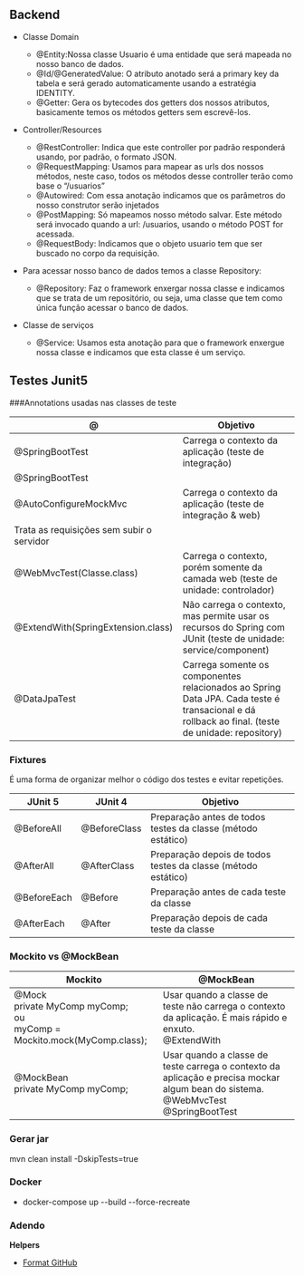 ## Backend

- Classe Domain

    - @Entity:Nossa classe Usuario é uma entidade que será mapeada no nosso banco de dados.
    - @Id/@GeneratedValue: O atributo anotado será a primary key da tabela e será gerado automaticamente usando a estratégia IDENTITY.
    - @Getter: Gera os bytecodes dos getters dos nossos atributos, basicamente temos os métodos getters sem escrevê-los.

- Controller/Resources

    - @RestController: Indica que este controller por padrão responderá usando, por padrão, o formato JSON.
    - @RequestMapping: Usamos para mapear as urls dos nossos métodos, neste caso, todos os métodos desse controller terão como base o “/usuarios”
    - @Autowired: Com essa anotação indicamos que os parâmetros do nosso construtor serão injetados
    - @PostMapping: Só mapeamos nosso método salvar. Este método será invocado quando a url: /usuarios, usando o método POST for acessada.
    - @RequestBody: Indicamos que o objeto usuario tem que ser buscado no corpo da requisição.

- Para acessar nosso banco de dados temos a classe Repository:

    - @Repository: Faz o framework enxergar nossa classe e indicamos que se trata de um repositório, ou seja, uma classe que tem como única função acessar o banco de dados.

- Classe de serviços
    - @Service: Usamos esta anotação para que o framework enxergue nossa classe e indicamos que esta classe é um serviço.

## Testes Junit5

###Annotations usadas nas classes de teste

|  @   |    Objetivo    |  
|------------|---------------|
|@SpringBootTest | Carrega o contexto da aplicação (teste de integração) |
|@SpringBootTest||
|@AutoConfigureMockMvc|Carrega o contexto da aplicação (teste de integração & web)|
|Trata as requisições sem subir o servidor|
|@WebMvcTest(Classe.class)|Carrega o contexto, porém somente da camada web (teste de unidade: controlador)|
|@ExtendWith(SpringExtension.class)|Não carrega o contexto, mas permite usar os recursos do Spring com JUnit (teste de unidade: service/component)|
|@DataJpaTest| Carrega somente os componentes relacionados ao Spring Data JPA. Cada teste é transacional e dá rollback ao final. (teste de unidade: repository)|

### Fixtures

É uma forma de organizar melhor o código dos testes e evitar repetições.

|  JUnit 5   |    JUnit 4    |   Objetivo   | 
|------------|---------------|--------------|
|@BeforeAll  | @BeforeClass  | Preparação antes de todos testes da classe (método estático)  |
|@AfterAll   | @AfterClass   | Preparação depois de todos testes da classe (método estático) |
|@BeforeEach | @Before       | Preparação antes de cada teste da classe                      |
|@AfterEach  | @After        | Preparação depois de cada teste da classe                     |


### Mockito vs @MockBean

| Mockito | @MockBean |
|---------|-----------|
|@Mock </br>private MyComp myComp; </br> ou </br> myComp = Mockito.mock(MyComp.class);| Usar quando a classe de teste não carrega o contexto da aplicação. É mais rápido e enxuto.</br>@ExtendWith|
|@MockBean </br> private MyComp myComp; | Usar quando a classe de teste carrega o contexto da aplicação e precisa mockar algum bean do sistema. </br>@WebMvcTest</br>@SpringBootTest</br>|






### Gerar jar
mvn clean install -DskipTests=true

### Docker
- docker-compose up --build --force-recreate

### Adendo

**Helpers**

- [Format GitHub](https://help.github.com/en/articles/basic-writing-and-formatting-syntax)
